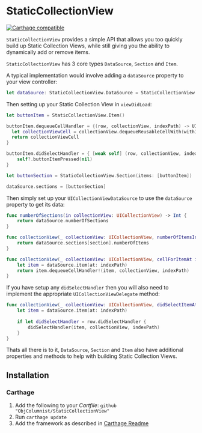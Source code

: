 # StaticCollectionView

[![Carthage compatible](https://img.shields.io/badge/Carthage-compatible-4BC51D.svg?style=flat)](https://github.com/Carthage/Carthage)

`StaticCollectionView` provides a simple API that allows you too quickly build up Static Collection Views, while still giving you the ability to dynamically add or remove items.

`StaticCollectionView` has 3 core types `DataSource`, `Section` and `Item`.

A typical implementation would involve adding a `dataSource` property to your view controller:

```swift
let dataSource: StaticCollectionView.DataSource = StaticCollectionView.DataSource()
```

Then setting up your Static Collection View in `viewDidLoad`:

```swift
let buttonItem = StaticCollectionView.Item()

buttonItem.dequeueCellHandler = {(row, collectionView, indexPath) -> UICollectionViewCell in
  let collectionViewCell = collectionView.dequeueReusableCellWith(withIdentifier: "UICollectionViewCell", for: indexPath) as! UICollectionViewCell
  return collectionViewCell
}

buttonItem.didSelectHandler = { [weak self] (row, collectionView, indexPath) -> Void in
    self?.buttonItemPressed(nil)
}

let buttonSection = StaticCollectionView.Section(items: [buttonItem])

dataSource.sections = [buttonSection]
```

Then simply set up your `UICollectionViewDataSource` to use the `dataSource` property to get its data:

```swift
func numberOfSections(in collectionView: UICollectionView) -> Int {
    return dataSource.numberOfSections
}

func collectionView(_ collectionView: UICollectionView, numberOfItemsInSection section: Int) -> Int {
    return dataSource.sections[section].numberOfItems
}

func collectionView(_ collectionView: UICollectionView, cellForItemAt indexPath: IndexPath) -> UICollectionViewCell {    
    let item = dataSource.item(at: indexPath)
    return item.dequeueCellHandler!(item, collectionView, indexPath)    
}
```

If you have setup any `didSelectHandler` then you will also need to implement the appropriate `UICollectionViewDelegate` method:

```swift
func collectionView(_ collectionView: UICollectionView, didSelectItemAt indexPath: IndexPath) {
    let item = dataSource.item(at: indexPath)
    
    if let didSelectHandler = row.didSelectHandler {
        didSelectHandler(item, collectionView, indexPath)
    }
}
```

Thats all there is to it, `DataSource`, `Section` and `Item` also have additional properties and methods to help with building Static Collection Views.

## Installation

### Carthage

1. Add the following to your *Cartfile*:
  `github "ObjColumnist/StaticCollectionView"`
2. Run `carthage update`
3. Add the framework as described in [Carthage Readme](https://github.com/Carthage/Carthage#adding-frameworks-to-an-application)

